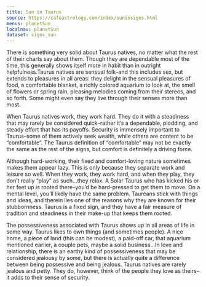 ```yaml
---
title: Sun in Taurus
source: https://cafeastrology.com/index/suninsigns.html
menus: planetSun
localnav: planetSun
dataset: signs_sun
---
```

There is something very solid about Taurus natives, no matter what the rest of their charts say about them. Though they are dependable most of the time, this generally shows itself more in habit than in outright helpfulness.Taurus natives are sensual folk–and this includes sex, but extends to pleasures in all areas: they delight in the sensual pleasures of food, a comfortable blanket, a richly colored aquarium to look at, the smell of flowers or spring rain, pleasing melodies coming from their stereos, and so forth. Some might even say they live through their senses more than most.

When Taurus natives work, they work hard. They do it with a steadiness that may rarely be considered quick–rather it’s a dependable, plodding, and steady effort that has its payoffs. Security is immensely important to Taurus–some of them actively seek wealth, while others are content to be “comfortable”. The Taurus definition of “comfortable” may not be exactly the same as the rest of the signs, but comfort is definitely a driving force.

Although hard-working, their fixed and comfort-loving nature sometimes makes them appear lazy. This is only because they separate work and leisure so well. When they work, they work hard, and when they play, they don’t really “play” as such…they relax. A Solar Taurus who has kicked his or her feet up is rooted there–you’d be hard-pressed to get them to move. On a mental level, you’ll likely have the same problem. Taureans stick with things and ideas, and therein lies one of the reasons why they are known for their stubbornness. Taurus is a fixed sign, and they have a fair measure of tradition and steadiness in their make-up that keeps them rooted.

The possessiveness associated with Taurus shows up in all areas of life in some way. Taurus likes to own things (and sometimes people). A nice home, a piece of land (this can be modest), a paid-off car, that aquarium mentioned earlier, a couple pets, maybe a solid business…In love and relationship, there is an earthy kind of possessiveness that may be considered jealousy by some, but there is actually quite a difference between being possessive and being jealous. Taurus natives are rarely jealous and petty. They do, however, think of the people they love as theirs–it adds to their sense of security.